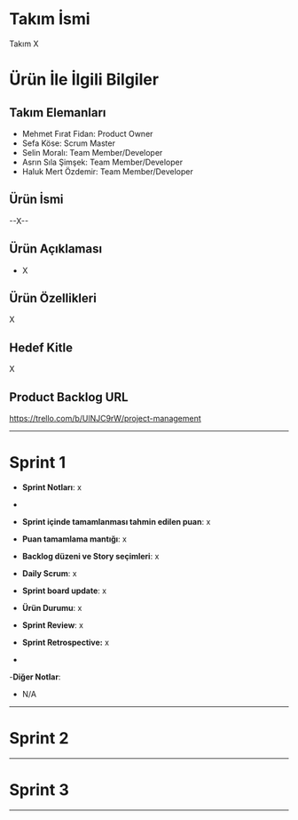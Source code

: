 # **Takım İsmi**

Takım X

# Ürün İle İlgili Bilgiler

## Takım Elemanları

- Mehmet Fırat Fidan: Product Owner
- Sefa Köse: Scrum Master
- Selin Moralı: Team Member/Developer
- Asrın Sıla Şimşek: Team Member/Developer
- Haluk Mert Özdemir: Team Member/Developer

## Ürün İsmi

--X--

## Ürün Açıklaması

- X

## Ürün Özellikleri

X

## Hedef Kitle

X

## Product Backlog URL

https://trello.com/b/UlNJC9rW/project-management

---

# Sprint 1

- **Sprint Notları**: x
- 
- **Sprint içinde tamamlanması tahmin edilen puan**: x

- **Puan tamamlama mantığı**: x

- **Backlog düzeni ve Story seçimleri**: x

- **Daily Scrum**: x

- **Sprint board update**: x

- **Ürün Durumu**: x

- **Sprint Review**: x

- **Sprint Retrospective:** x
- 
-**Diğer Notlar**:
- N/A

---

# Sprint 2


---

# Sprint 3

---
